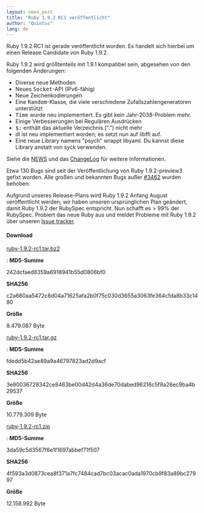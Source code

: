 ```yaml
---
layout: news_post
title: "Ruby 1.9.2 RC1 veröffentlicht"
author: "Quintus"
lang: de
---
```


Ruby 1.9.2 RC1 ist gerade veröffentlicht worden. Es handelt sich hierbei
um einen Release Candidate von Ruby 1.9.2.

Ruby 1.9.2 wird größtenteils mit 1.9.1 kompatibel sein, abgesehen von
den folgenden Änderungen:

* Diverse neue Methoden
* Neues <tt>Socket</tt>-API (IPv6-fähig)
* Neue Zeichenkodierungen
* Eine <tt>Random</tt>-Klasse, die viele verschiedene
  Zufallszahlengeneratoren unterstützt
* <tt>Time</tt> wurde neu implementiert. Es gibt kein Jahr-2038-Problem
  mehr.
* Einige Verbesserungen bei Regulären Ausdrücken
* <tt>$:</tt> enthält das aktuelle Verzeichnis (\".\") nicht mehr
* dl ist neu implementiert worden; es setzt nun auf libffi auf.
* Eine neue Library namens \"psych\" wrappt libyaml. Du kannst diese
  Library anstatt von syck verwenden.

Siehe die [NEWS][1] und das [ChangeLog][2] für weitere Informationen.

Etwa 130 Bugs sind seit der Veröffentlichung von Ruby 1.9.2-preview3
gefixt worden. Alle großen und bekannten Bugs außer [#3462][3] wurden
behoben.

Aufgrund unseres Release-Plans wird Ruby 1.9.2 Anfang August
veröffentlicht werden; wir haben unseren ursprünglichen Plan geändert,
damit Ruby 1.9.2 der RubySpec entspricht. Nun schafft es &gt; 99% der
RubySpec. Probiert das neue Ruby aus und meldet Probleme mit Ruby 1.9.2
über unseren [Issue tracker][4].

#### Download

[ruby-1.9.2-rc1.tar.bz2][5]

: **MD5-Summe**

  242dcfaed8359a6918941b55d0806bf0

  **SHA256**

  c2a680aa5472c8d04a71625afa2b0f75c030d3655a3063fe364cfda8b33c1480

  **Größe**

  8\.479.087 Byte

[ruby-1.9.2-rc1.tar.gz][6]

: **MD5-Summe**

  fdedd5b42ae89a9a46797823ad2d9acf

  **SHA256**

  3e90036728342ce8463be00d42d4a36de70dabed96216c5f8a26ec9ba4b29537

  **Größe**

  10\.779.309 Byte

[ruby-1.9.2-rc1.zip][7]

: **MD5-Summe**

  3da59c5d3567f6e1f1697abbef71f507

  **SHA256**

  4f593a3d0873cea8f371a7fc7484cad7bc03acac0ada1970cb9f83a89bc27997

  **Größe**

  12\.158.992 Byte



[1]: http://svn.ruby-lang.org/repos/ruby/tags/v1_9_2_rc1/NEWS
[2]: http://svn.ruby-lang.org/repos/ruby/tags/v1_9_2_rc1/ChangeLog
[3]: https://bugs.ruby-lang.org/issues/show/3462
[4]: https://bugs.ruby-lang.org/projects/show/ruby-19/
[5]: ftp://ftp.ruby-lang.org/pub/ruby/1.9/ruby-1.9.2-rc1.tar.bz2
[6]: ftp://ftp.ruby-lang.org/pub/ruby/1.9/ruby-1.9.2-rc1.tar.gz
[7]: ftp://ftp.ruby-lang.org/pub/ruby/1.9/ruby-1.9.2-rc1.zip
